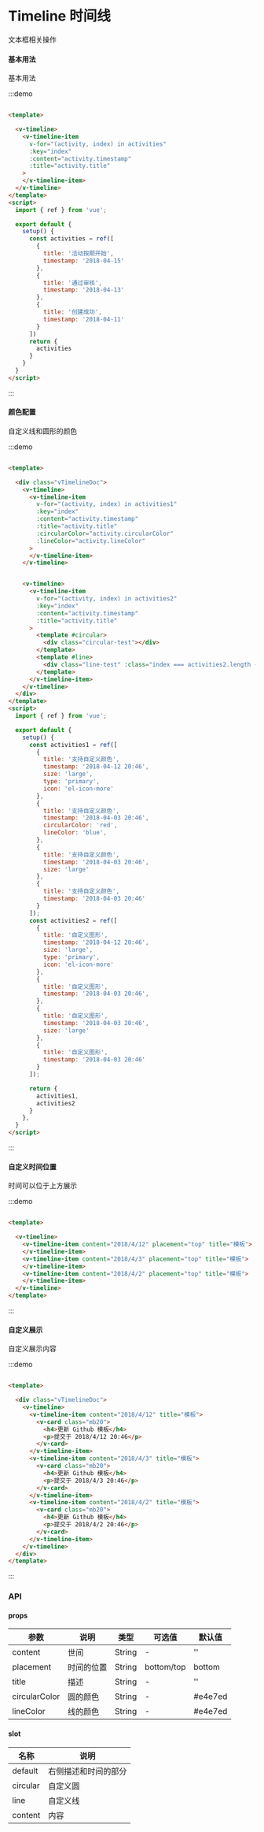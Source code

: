 # Timeline 时间线

文本框相关操作

#### 基本用法

基本用法

:::demo

```html

<template>

  <v-timeline>
    <v-timeline-item
      v-for="(activity, index) in activities"
      :key="index"
      :content="activity.timestamp"
      :title="activity.title"
    >
    </v-timeline-item>
  </v-timeline>
</template>
<script>
  import { ref } from 'vue';

  export default {
    setup() {
      const activities = ref([
        {
          title: '活动按期开始',
          timestamp: '2018-04-15'
        },
        {
          title: '通过审核',
          timestamp: '2018-04-13'
        },
        {
          title: '创建成功',
          timestamp: '2018-04-11'
        }
      ])
      return {
        activities
      }
    }
  }
</script>
```

:::

#### 颜色配置

自定义线和圆形的颜色

:::demo

```html

<template>

  <div class="vTimelineDoc">
    <v-timeline>
      <v-timeline-item
        v-for="(activity, index) in activities1"
        :key="index"
        :content="activity.timestamp"
        :title="activity.title"
        :circularColor="activity.circularColor"
        :lineColor="activity.lineColor"
      >
      </v-timeline-item>
    </v-timeline>


    <v-timeline>
      <v-timeline-item
        v-for="(activity, index) in activities2"
        :key="index"
        :content="activity.timestamp"
        :title="activity.title"
      >
        <template #circular>
          <div class="circular-test"></div>
        </template>
        <template #line>
          <div class="line-test" :class="index === activities2.length - 1 && 'isLast'"></div>
        </template>
      </v-timeline-item>
    </v-timeline>
  </div>
</template>
<script>
  import { ref } from 'vue';

  export default {
    setup() {
      const activities1 = ref([
        {
          title: '支持自定义颜色',
          timestamp: '2018-04-12 20:46',
          size: 'large',
          type: 'primary',
          icon: 'el-icon-more'
        },
        {
          title: '支持自定义颜色',
          timestamp: '2018-04-03 20:46',
          circularColor: 'red',
          lineColor: 'blue',
        },
        {
          title: '支持自定义颜色',
          timestamp: '2018-04-03 20:46',
          size: 'large'
        },
        {
          title: '支持自定义颜色',
          timestamp: '2018-04-03 20:46'
        }
      ]);
      const activities2 = ref([
        {
          title: '自定义图形',
          timestamp: '2018-04-12 20:46',
          size: 'large',
          type: 'primary',
          icon: 'el-icon-more'
        },
        {
          title: '自定义图形',
          timestamp: '2018-04-03 20:46',
        },
        {
          title: '自定义图形',
          timestamp: '2018-04-03 20:46',
          size: 'large'
        },
        {
          title: '自定义图形',
          timestamp: '2018-04-03 20:46'
        }
      ]);

      return {
        activities1,
        activities2
      }
    },
  }
</script>
```

:::

#### ⾃定义时间位置

时间可以位于上方展示

:::demo

```html

<template>

  <v-timeline>
    <v-timeline-item content="2018/4/12" placement="top" title="模板">
    </v-timeline-item>
    <v-timeline-item content="2018/4/3" placement="top" title="模板">
    </v-timeline-item>
    <v-timeline-item content="2018/4/2" placement="top" title="模板">
    </v-timeline-item>
  </v-timeline>
</template>
```

:::

#### ⾃定义展示

自定义展示内容

:::demo

```html

<template>

  <div class="vTimelineDoc">
    <v-timeline>
      <v-timeline-item content="2018/4/12" title="模板">
        <v-card class="mb20">
          <h4>更新 Github 模板</h4>
          <p>提交于 2018/4/12 20:46</p>
        </v-card>
      </v-timeline-item>
      <v-timeline-item content="2018/4/3" title="模板">
        <v-card class="mb20">
          <h4>更新 Github 模板</h4>
          <p>提交于 2018/4/3 20:46</p>
        </v-card>
      </v-timeline-item>
      <v-timeline-item content="2018/4/2" title="模板">
        <v-card class="mb20">
          <h4>更新 Github 模板</h4>
          <p>提交于 2018/4/2 20:46</p>
        </v-card>
      </v-timeline-item>
    </v-timeline>
  </div>
</template>
```

:::

### API

#### props

| 参数      | 说明          | 类型      | 可选值                           | 默认值  |
|---------- |-------------- |---------- |--------------------------------  |-------- |
| content | 世间 | String | - | '' |
| placement | 时间的位置 | String | bottom/top | bottom |
| title | 描述 | String | - | '' |
| circularColor | 圆的颜色 | String | - | #e4e7ed |
| lineColor | 线的颜色 | String | - | #e4e7ed |

#### slot

| 名称 | 说明 |
|---------- |-------- |
| default | 右侧描述和时间的部分 |
| circular | 自定义圆 |
| line | 自定义线 |
| content | 内容 |
